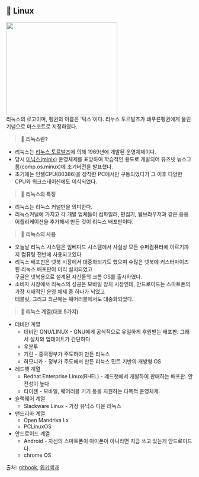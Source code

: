 ## 📄 Linux

<img src="https://user-images.githubusercontent.com/114068529/199656650-d9237a1f-e647-4b3f-9f88-20ebee11cabb.jpg"
     width=300 height=250><br>
리눅스의 로고이며, 펭귄의 이름은 '턱스'이다. 리누스 토르발즈가 쇄푸른펭귄에게 물린 기념으로 마스코트로 지정하였다.
     
> 📗 <b>리눅스란?</b>
- 리눅스는 [리누스 토르발즈](https://github.com/amlslt/git-study/blob/main/%EB%A6%AC%EB%88%84%EC%8A%A4%20%ED%86%A0%EB%B0%9C%EC%A6%88.md)에 의해 1969년에 개발된 운영체제이다.
- 당시 [미닉스(minix)](https://github.com/amlslt/git-study/blob/main/minix.md) 운영체제를 표방하여 학습적인 용도로 개발되어 유즈넷 뉴스그룹(comp.os.minux)에 초기버전을 발표했다. 
- 초기에는 인텔CPU(80386)을 장착한 PC에서만 구동되었다가 그 이후 다양한 CPU와 워크스테이션에도 이식되었다.

> 📘 <b>리눅스의 특징</b>
- 리눅스는 리눅스 커널만을 의미한다.
- 리눅스커널에 가지고 각 개발 업체들이 컴파일러, 편집기, 웹브라우저과 같은 응용 어플리케이션을 추가해서 만든 것이 리눅스 배포판이다.

> 📘 <b>리눅스의 사용</b>
- 오늘날 리눅스 시스템은 임베디드 시스템에서 사실상 모든 슈퍼컴퓨터에 이르기까지 컴퓨팅 전반에 사용되고있다.
- 리눅스 배포판은 넷북 시장에서 대중화되기도 했으며 수많은 넷북에 커스터마이즈된 리눅스 배포판이 미리 설치되었고<br>구글은 넷북용으로 설계된 자신들의 크롬 OS를 출시하였다.
- 소비자 시장에서 리눅스의 성공은 모바일 장치 시장인데, 안드로이드는 스마트폰의 가장 지배적인 운영 체제 중 하나가 되었고<br>태블릿, 그리고 최근에는 웨어러블에서도 대중화되었다.

> 📘 <b>리눅스 계열(대표 5가지)</b>
- 데비안 계열
     - 데비안 GNU/LINUX - GNU에게 공식적으로 유일하게 후원받는 배포판. 그래서 설치와 업데이트가 간단하다
     - 우분투
     - 기린 - 중국정부가 주도하여 만든 리눅스
     - 하모니카 - 정부가 주도해서 만든 리눅스 민트 기반의 개방형 OS
- 레드햇 계열
     - Redhat Enterprise Linux(RHEL) - 레드햇에서 개발하여 판매하는 배포판. 안전성이 높다
     - 타이젠 - 모바일, 웨어러블 기기 등을 지원하는 다목적 운영체제.
- 슬랙웨어 계열
     - Slackware Linux - 가장 유닉스 다운 리눅스
- 맨드리바 계열
     - Open Mandriva Lx
     - PCLinuxOS
- 안드로이드 계열
     - Android - 자신의 스마트폰이 아이폰이 아니라면 지금 쓰고 있는게 안드로이드다.
     - chrome OS


출처: [gitbook](https://red04.gitbooks.io/red04-opensource/content/c624-d508-c18c-c2a4-b97c-c774-c6a9-d55c-c18c-d504-d2b8-c6e8-c5b4/1c624-d508-c18c-c2a4-c18c-d504-d2b8-c6e8-c5b4-c0ac-b840.html), [위키백과](https://ko.wikipedia.org/wiki/%EB%A6%AC%EB%88%85%EC%8A%A4)
